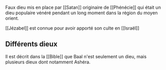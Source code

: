 Faux dieu mis en place par [[Satan]] originaire de [[Phénécie]] qui était un dieu populaire vénéré pendant un long moment dans la région du moyen orient.

[[Jézabel]] est connue pour avoir apporté son culte en [[Israël]]
## Différents dieux
Il est décrit dans la [[Bible]] que Baal n'est seulement un dieu, mais plusieurs dieux dont notamment Ashéra.